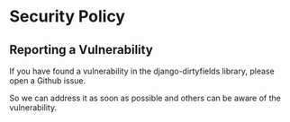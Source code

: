 # Security Policy

## Reporting a Vulnerability

If you have found a vulnerability in the django-dirtyfields library, please open a Github issue.

So we can address it as soon as possible and others can be aware of the vulnerability.

